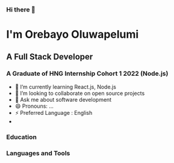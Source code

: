### Hi there 👋

# I'm Orebayo Oluwapelumi
## A Full Stack Developer
### A Graduate of HNG Internship Cohort 1 2022 (Node.js)

- 🌱 I’m currently learning React.js, Node.js
- 👯 I’m looking to collaborate on open source projects
- 💬 Ask me about software development 
- 😄 Pronouns: ...
- ⚡ Preferred Language : English
- 

### Education 
 


### Languages and Tools

